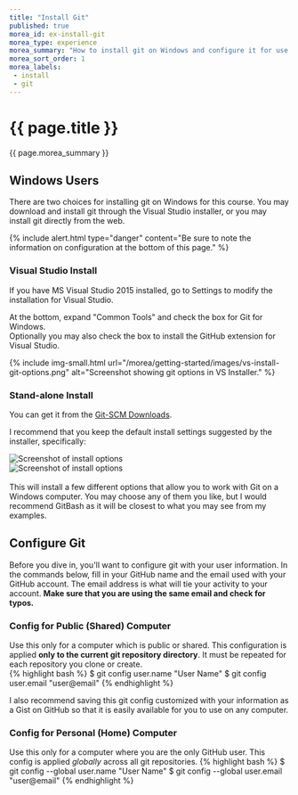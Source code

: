 ```yaml
---
title: "Install Git"
published: true
morea_id: ex-install-git
morea_type: experience
morea_summary: "How to install git on Windows and configure it for use on a public or private computer."
morea_sort_order: 1
morea_labels:
 - install
 - git
---
```


# {{ page.title }}
{{ page.morea_summary }}

## Windows Users
There are two choices for installing git on Windows for this course.  You may download and install git through the Visual Studio installer, or you may install git directly from the web.  

{% include alert.html type="danger" content="Be sure to note the information on configuration at the bottom of this page." %}

### Visual Studio Install
If you have MS Visual Studio 2015 installed, go to Settings to modify the installation for Visual Studio.

At the bottom, expand "Common Tools" and check the box for Git for Windows.  
Optionally you may also check the box to install the GitHub extension for Visual Studio.

{% include img-small.html url="/morea/getting-started/images/vs-install-git-options.png"
    alt="Screenshot showing git options in VS Installer."
%}


### Stand-alone Install
You can get it from the [Git-SCM Downloads](https://git-scm.com/download/win).

I recommend that you keep the default install settings suggested by the installer, specifically:
<div class="row">
<div class="col-md-6">
<img class="img-responsive" src="{{ "/morea/getting-started/images/git-install-opt1.png" | prepend:site.baseurl }}" alt="Screenshot of install options">
</div><div class="col-md-6">
<img class="img-responsive" src="{{ "/morea/getting-started/images/git-install-opt2.png" | prepend:site.baseurl }}" alt="Screenshot of install options">
</div>
</div>

<br>
This will install a few different options that allow you to work with Git on a Windows computer.  You may choose any of them you like, but I would recommend GitBash as it will be closest to what you may see from my examples.


## Configure Git
Before you dive in, you'll want to configure git with your user information. In the commands below, fill in your GitHub name and the email used with your GitHub account.  The email address is what will tie your activity to your account.  **Make sure that you are using the same email and check for typos.**

### Config for Public (Shared) Computer
Use this only for a computer which is public or shared.  This configuration is applied __only to the current git repository directory__.  It must be repeated for each repository you clone or create.  
{% highlight bash %}
$ git config user.name "User Name"
$ git config user.email "user@email"
{% endhighlight %}

I also recommend saving this git config customized with your information as a Gist on GitHub so that it is easily available for you to use on any computer.

### Config for Personal (Home) Computer
Use this only for a computer where you are the only GitHub user.  This config is applied *globally* across all git repositories.
{% highlight bash %}
$ git config --global user.name "User Name"
$ git config --global user.email "user@email"
{% endhighlight %}
